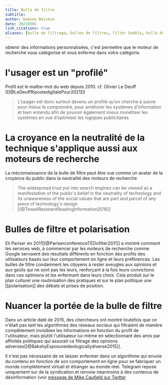 ```yaml
---
title: Bulle de filtre
subtitle:
author: Damien Belvèze
date: 20210301
link_citations: true
aliases: [bulle de filtrage, bulles de filtres, filter bubble, bulle de filtre, filter bubbles]
---
```


obtenir des informations personnalisées, c'est permettre que le moteur de recherche vous catégorise et vous enferme dans votre catégorie. 

# l'usager est un "profilé"

Profil est le maître-mot du web depuis 2010. 
cf. Olivier Le Deuff ([[@LeDeuffRipostedigitalePour2021]])

> L’usager est donc surtout devenu un profilé qu’on cherche à suivre pour mieux le comprendre, pour améliorer les systèmes d’information et bien entendu afin de pouvoir également mieux monétiser les systèmes en vue d’optimiser les logiques publicitaires

# La croyance en la neutralité de la technique s'applique aussi aux moteurs de recherche

La méconnaissance de la bulle de filtre peut être vue comme un avatar de la croyance du public dans la neutralité des moteurs de recherche
> The widespread trust put into search engines can be viewed as a manifestation of the public's belief in the neutrality of technology and its unawareness of the social values that are part and parcel of any piece of technology's design 
[[@TewellResistantReadingInformation2016]]

# Bulles de filtre et polarisation

Eli Pariser en 2011[[@PariserconferenceTEDxfilter2011]] a montré comment les services web, à commencer par les moteurs de recherche comme Google servaient des résultats différents en fonction des profils des utilisateurs basés sur leur comportement en ligne et leurs préférences. 
Les bulles de filtre condamnent les citoyens à rester aveugles aux opinions et aux goûts qui ne sont pas les leurs, renforçant à la fois leurs convictions dans ces optinions et les enfermant dans leurs choix. Cela produit sur le plan culturel une routinisation des pratiques et sur le plan politique une [[polarisation]] des débats et prises de position. 

# Nuancer la portée de la bulle de filtre

Dans un article daté de 2015, des chercheurs ont montré toutefois que ce n'était pas tant les algorithmes des réseaux sociaux qui filtraient de manière complètement invisibles les informations en fonction du profil de l'utilisateur, mais plutôt l'utilisateur lui-même en sélectionnant des amis par affinités politiques qui assurait ce filtrage des opinions adverses[[@BakshyExposureideologicallydiverse2015]]. 


Il n'est pas nécessaire de se laisser enfermer dans un algorithme qui envoie du contenu en fonction de son comportement en ligne pour se fabriquer un monde complètement virtuel et étranger au monde réel. 
Telegram repose uniquement sur de la syndication et renvoie néanmoins à des contenus de désinformation (voir [message de Mike Caufield sur Twitter](https://twitter.com/holden/status/1467565394458075139)



